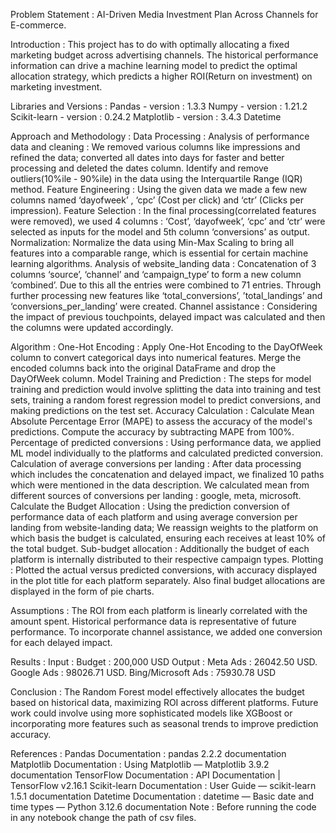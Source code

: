 Problem Statement : 
AI-Driven Media Investment Plan Across Channels for E-commerce.

Introduction :
This project has to do with optimally allocating a fixed marketing budget across advertising channels. The historical performance information can drive a machine learning model to predict the optimal allocation strategy, which predicts a higher ROI(Return on investment) on marketing investment. 

Libraries and Versions :
Pandas - version : 1.3.3
Numpy - version : 1.21.2
Scikit-learn - version : 0.24.2
Matplotlib - version : 3.4.3
Datetime

Approach and Methodology :
Data Processing : 
Analysis of performance data and cleaning : We removed various columns like impressions and refined the data; converted all dates into days for faster and better processing and deleted the dates column. Identify and remove outliers(10%ile - 90%ile) in the data using the Interquartile Range (IQR) method. 
Feature Engineering : Using the given data we made a few new columns named ‘dayofweek’ , ‘cpc’ (Cost per click) and ‘ctr’ (Clicks per impression). 
Feature Selection : In the final processing(correlated features were removed), we used 4 columns : ‘Cost’, ‘dayofweek’, ‘cpc’ and ‘ctr’ were selected as inputs for the model and 5th column ‘conversions’ as output.
Normalization: Normalize the data using Min-Max Scaling to bring all features into a comparable range, which is essential for certain machine learning algorithms.
Analysis of website_landing data : Concatenation of 3 columns ‘source’, ‘channel’ and ‘campaign_type’ to form a new column ‘combined’. Due to this all the entries were combined to 71 entries. Through further processing new features like ‘total_conversions’, ’total_landings’ and ‘conversions_per_landing’ were created. 
Channel assistance : Considering the impact of previous touchpoints, delayed impact was calculated and then the columns were updated accordingly.

Algorithm : 
One-Hot Encoding :  Apply One-Hot Encoding to the DayOfWeek column to convert categorical days into numerical features. Merge the encoded columns back into the original DataFrame and drop the DayOfWeek column.
Model Training and Prediction : The steps for model training and prediction would involve splitting the data into training and test sets, training a random forest regression model to predict conversions, and making predictions on the test set.
Accuracy Calculation : Calculate Mean Absolute Percentage Error (MAPE) to assess the accuracy of the model's predictions. Compute the accuracy by subtracting MAPE from 100%.
Percentage of predicted conversions : Using performance data, we applied ML model individually to the platforms and calculated predicted conversion.
Calculation of average conversions per landing : After data processing which includes the concatenation and delayed impact, we finalized 10 paths which were mentioned in the data description. We calculated mean from different sources of conversions per landing : google, meta, microsoft.
Calculate the Budget Allocation : Using the prediction  conversion of performance data of each platform and using average conversion per landing from website-landing data; We reassign weights to the platform on which basis the budget is calculated, ensuring each receives at least 10% of the total budget. 
Sub-budget allocation : Additionally the  budget of each platform is internally distributed to their respective campaign types.
Plotting : Plotted the actual versus predicted conversions, with accuracy displayed in the plot title for each platform separately. Also final budget allocations are displayed in the form of pie charts.

Assumptions : 
The ROI from each platform is linearly correlated with the amount spent.
Historical performance data is representative of future performance.
To incorporate channel assistance, we added one conversion for each  delayed impact.

Results : 
Input : 
Budget : 200,000 USD
Output : 
Meta Ads : 26042.50 USD. 
Google Ads : 98026.71 USD.
Bing/Microsoft Ads : 75930.78 USD

Conclusion :
The Random Forest model effectively allocates the budget based on historical data, maximizing ROI across different platforms. Future work could involve using more sophisticated models like XGBoost or incorporating more features such as seasonal trends to improve prediction accuracy.

References : 
Pandas Documentation : pandas 2.2.2 documentation 
Matplotlib Documentation : Using Matplotlib — Matplotlib 3.9.2 documentation 
TensorFlow Documentation : API Documentation | TensorFlow v2.16.1 
Scikit-learn Documentation : User Guide — scikit-learn 1.5.1 documentation
Datetime Documentation : datetime — Basic date and time types — Python 3.12.6 documentation 
Note : Before running the code in any notebook change the path of csv files.

